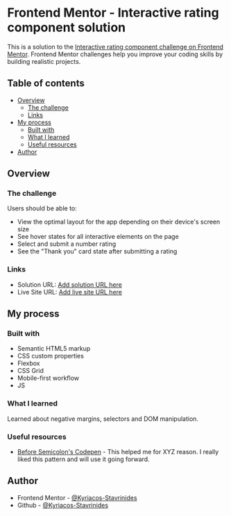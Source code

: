 # Frontend Mentor - Interactive rating component solution

This is a solution to the [Interactive rating component challenge on Frontend Mentor](https://www.frontendmentor.io/challenges/interactive-rating-component-koxpeBUmI). Frontend Mentor challenges help you improve your coding skills by building realistic projects. 

## Table of contents

- [Overview](#overview)
  - [The challenge](#the-challenge)
  - [Links](#links)
- [My process](#my-process)
  - [Built with](#built-with)
  - [What I learned](#what-i-learned)
  - [Useful resources](#useful-resources)
- [Author](#author)


## Overview

### The challenge

Users should be able to:

- View the optimal layout for the app depending on their device's screen size
- See hover states for all interactive elements on the page
- Select and submit a number rating
- See the "Thank you" card state after submitting a rating



### Links

- Solution URL: [Add solution URL here](https://www.frontendmentor.io/challenges/interactive-rating-component-koxpeBUmI/hub/interactive-elements-using-css-an-js-RlNJTD2lkj)
- Live Site URL: [Add live site URL here](https://interactive-rating-component-main-8qk3a4oq7.vercel.app/)

## My process

### Built with

- Semantic HTML5 markup
- CSS custom properties
- Flexbox
- CSS Grid
- Mobile-first workflow
- JS

### What I learned

Learned about negative margins, selectors and DOM manipulation.


### Useful resources

- [Before Semicolon's Codepen](https://codepen.io/beforesemicolon/pen/MWyyvPX) - This helped me for XYZ reason. I really liked this pattern and will use it going forward.

## Author

- Frontend Mentor - [@Kyriacos-Stavrinides](https://www.frontendmentor.io/profile/Kyriacos-Stavrinides)
- Github - [@Kyriacos-Stavrinides](https://www.twitter.com/yourusername)



